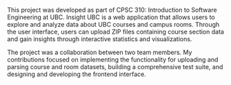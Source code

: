 This project was developed as part of CPSC 310: Introduction to Software Engineering at UBC. Insight UBC is a web application that allows users to explore and 
analyze data about UBC courses and campus rooms. Through the user interface, users can upload ZIP files containing course section data and gain insights through 
interactive statistics and visualizations.

The project was a collaboration between two team members. My contributions focused on implementing the functionality for uploading and parsing course and room datasets, 
building a comprehensive test suite, and designing and developing the frontend interface.
